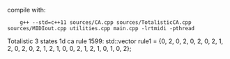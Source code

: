 compile with:

        g++ --std=c++11 sources/CA.cpp sources/TotalisticCA.cpp sources/MIDIout.cpp utilities.cpp main.cpp -lrtmidi -pthread


Totalistic 3 states 1d ca rule 1599:
std::vector<int> rule1 = {0, 2, 0, 2, 0, 2, 0, 2, 1, 2, 0, 2, 0, 2, 1, 2, 1, 0, 0, 2, 1, 2, 1, 0, 1, 0, 2};
